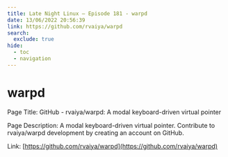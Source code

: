```yaml
---
title: Late Night Linux – Episode 181 - warpd
date: 13/06/2022 20:56:39
link: https://github.com/rvaiya/warpd
search:
  exclude: true
hide:
  - toc
  - navigation
---
```


# warpd

Page Title: GitHub - rvaiya/warpd: A modal keyboard-driven virtual pointer

Page Description: A modal keyboard-driven virtual pointer. Contribute to rvaiya/warpd development by creating an account on GitHub. 

Link: [https://github.com/rvaiya/warpd](https://github.com/rvaiya/warpd)